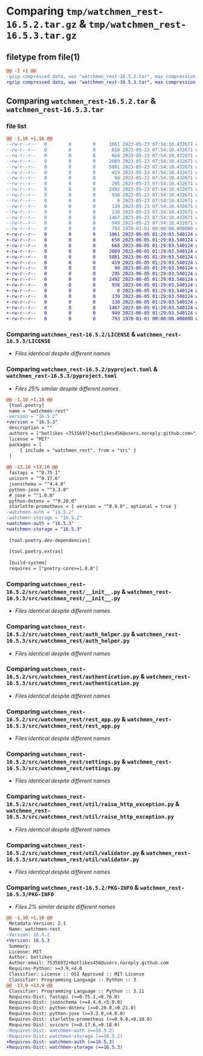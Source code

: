 # Comparing `tmp/watchmen_rest-16.5.2.tar.gz` & `tmp/watchmen_rest-16.5.3.tar.gz`

## filetype from file(1)

```diff
@@ -1 +1 @@
-gzip compressed data, was "watchmen_rest-16.5.2.tar", max compression
+gzip compressed data, was "watchmen_rest-16.5.3.tar", max compression
```

## Comparing `watchmen_rest-16.5.2.tar` & `watchmen_rest-16.5.3.tar`

### file list

```diff
@@ -1,16 +1,16 @@
--rw-r--r--   0        0        0     1061 2023-05-23 07:54:10.432671 watchmen_rest-16.5.2/LICENSE
--rw-r--r--   0        0        0      658 2023-05-23 07:54:10.432671 watchmen_rest-16.5.2/pyproject.toml
--rw-r--r--   0        0        0      668 2023-05-23 07:54:10.432671 watchmen_rest-16.5.2/src/watchmen_rest/__init__.py
--rw-r--r--   0        0        0     2089 2023-05-23 07:54:10.432671 watchmen_rest-16.5.2/src/watchmen_rest/auth_helper.py
--rw-r--r--   0        0        0     5801 2023-05-23 07:54:10.432671 watchmen_rest-16.5.2/src/watchmen_rest/authentication.py
--rw-r--r--   0        0        0      419 2023-05-23 07:54:10.432671 watchmen_rest-16.5.2/src/watchmen_rest/cors.py
--rw-r--r--   0        0        0       98 2023-05-23 07:54:10.432671 watchmen_rest-16.5.2/src/watchmen_rest/exceptions.py
--rw-r--r--   0        0        0      295 2023-05-23 07:54:10.432671 watchmen_rest-16.5.2/src/watchmen_rest/prometheus.py
--rw-r--r--   0        0        0     2492 2023-05-23 07:54:10.432671 watchmen_rest-16.5.2/src/watchmen_rest/rest_app.py
--rw-r--r--   0        0        0      938 2023-05-23 07:54:10.432671 watchmen_rest-16.5.2/src/watchmen_rest/settings.py
--rw-r--r--   0        0        0        0 2023-05-23 07:54:10.432671 watchmen_rest-16.5.2/src/watchmen_rest/system/__init__.py
--rw-r--r--   0        0        0      139 2023-05-23 07:54:10.432671 watchmen_rest-16.5.2/src/watchmen_rest/system/health_router.py
--rw-r--r--   0        0        0      130 2023-05-23 07:54:10.432671 watchmen_rest-16.5.2/src/watchmen_rest/util/__init__.py
--rw-r--r--   0        0        0     1467 2023-05-23 07:54:10.432671 watchmen_rest-16.5.2/src/watchmen_rest/util/raise_http_exception.py
--rw-r--r--   0        0        0      949 2023-05-23 07:54:10.432671 watchmen_rest-16.5.2/src/watchmen_rest/util/validator.py
--rw-r--r--   0        0        0      793 1970-01-01 00:00:00.000000 watchmen_rest-16.5.2/PKG-INFO
+-rw-r--r--   0        0        0     1061 2023-06-05 01:29:03.540124 watchmen_rest-16.5.3/LICENSE
+-rw-r--r--   0        0        0      658 2023-06-05 01:29:03.540124 watchmen_rest-16.5.3/pyproject.toml
+-rw-r--r--   0        0        0      668 2023-06-05 01:29:03.540124 watchmen_rest-16.5.3/src/watchmen_rest/__init__.py
+-rw-r--r--   0        0        0     2089 2023-06-05 01:29:03.540124 watchmen_rest-16.5.3/src/watchmen_rest/auth_helper.py
+-rw-r--r--   0        0        0     5801 2023-06-05 01:29:03.540124 watchmen_rest-16.5.3/src/watchmen_rest/authentication.py
+-rw-r--r--   0        0        0      419 2023-06-05 01:29:03.540124 watchmen_rest-16.5.3/src/watchmen_rest/cors.py
+-rw-r--r--   0        0        0       98 2023-06-05 01:29:03.540124 watchmen_rest-16.5.3/src/watchmen_rest/exceptions.py
+-rw-r--r--   0        0        0      295 2023-06-05 01:29:03.540124 watchmen_rest-16.5.3/src/watchmen_rest/prometheus.py
+-rw-r--r--   0        0        0     2492 2023-06-05 01:29:03.540124 watchmen_rest-16.5.3/src/watchmen_rest/rest_app.py
+-rw-r--r--   0        0        0      938 2023-06-05 01:29:03.540124 watchmen_rest-16.5.3/src/watchmen_rest/settings.py
+-rw-r--r--   0        0        0        0 2023-06-05 01:29:03.540124 watchmen_rest-16.5.3/src/watchmen_rest/system/__init__.py
+-rw-r--r--   0        0        0      139 2023-06-05 01:29:03.540124 watchmen_rest-16.5.3/src/watchmen_rest/system/health_router.py
+-rw-r--r--   0        0        0      130 2023-06-05 01:29:03.540124 watchmen_rest-16.5.3/src/watchmen_rest/util/__init__.py
+-rw-r--r--   0        0        0     1467 2023-06-05 01:29:03.540124 watchmen_rest-16.5.3/src/watchmen_rest/util/raise_http_exception.py
+-rw-r--r--   0        0        0      949 2023-06-05 01:29:03.540124 watchmen_rest-16.5.3/src/watchmen_rest/util/validator.py
+-rw-r--r--   0        0        0      793 1970-01-01 00:00:00.000000 watchmen_rest-16.5.3/PKG-INFO
```

### Comparing `watchmen_rest-16.5.2/LICENSE` & `watchmen_rest-16.5.3/LICENSE`

 * *Files identical despite different names*

### Comparing `watchmen_rest-16.5.2/pyproject.toml` & `watchmen_rest-16.5.3/pyproject.toml`

 * *Files 25% similar despite different names*

```diff
@@ -1,10 +1,10 @@
 [tool.poetry]
 name = "watchmen-rest"
-version = "16.5.2"
+version = "16.5.3"
 description = ""
 authors = ["botlikes <75356972+botlikes456@users.noreply.github.com>"]
 license = "MIT"
 packages = [
     { include = "watchmen_rest", from = "src" }
 ]
 
@@ -13,16 +13,16 @@
 fastapi = "^0.75.1"
 uvicorn = "^0.17.6"
 jsonschema = "^4.4.0"
 python-jose = "^3.3.0"
 # jose = "^1.0.0"
 python-dotenv = "^0.20.0"
 starlette-prometheus = { version = "^0.9.0", optional = true }
-watchmen-auth = "16.5.2"
-watchmen-storage = "16.5.2"
+watchmen-auth = "16.5.3"
+watchmen-storage = "16.5.3"
 
 [tool.poetry.dev-dependencies]
 
 [tool.poetry.extras]
 
 [build-system]
 requires = ["poetry-core>=1.0.0"]
```

### Comparing `watchmen_rest-16.5.2/src/watchmen_rest/__init__.py` & `watchmen_rest-16.5.3/src/watchmen_rest/__init__.py`

 * *Files identical despite different names*

### Comparing `watchmen_rest-16.5.2/src/watchmen_rest/auth_helper.py` & `watchmen_rest-16.5.3/src/watchmen_rest/auth_helper.py`

 * *Files identical despite different names*

### Comparing `watchmen_rest-16.5.2/src/watchmen_rest/authentication.py` & `watchmen_rest-16.5.3/src/watchmen_rest/authentication.py`

 * *Files identical despite different names*

### Comparing `watchmen_rest-16.5.2/src/watchmen_rest/rest_app.py` & `watchmen_rest-16.5.3/src/watchmen_rest/rest_app.py`

 * *Files identical despite different names*

### Comparing `watchmen_rest-16.5.2/src/watchmen_rest/settings.py` & `watchmen_rest-16.5.3/src/watchmen_rest/settings.py`

 * *Files identical despite different names*

### Comparing `watchmen_rest-16.5.2/src/watchmen_rest/util/raise_http_exception.py` & `watchmen_rest-16.5.3/src/watchmen_rest/util/raise_http_exception.py`

 * *Files identical despite different names*

### Comparing `watchmen_rest-16.5.2/src/watchmen_rest/util/validator.py` & `watchmen_rest-16.5.3/src/watchmen_rest/util/validator.py`

 * *Files identical despite different names*

### Comparing `watchmen_rest-16.5.2/PKG-INFO` & `watchmen_rest-16.5.3/PKG-INFO`

 * *Files 2% similar despite different names*

```diff
@@ -1,10 +1,10 @@
 Metadata-Version: 2.1
 Name: watchmen-rest
-Version: 16.5.2
+Version: 16.5.3
 Summary: 
 License: MIT
 Author: botlikes
 Author-email: 75356972+botlikes456@users.noreply.github.com
 Requires-Python: >=3.9,<4.0
 Classifier: License :: OSI Approved :: MIT License
 Classifier: Programming Language :: Python :: 3
@@ -13,9 +13,9 @@
 Classifier: Programming Language :: Python :: 3.11
 Requires-Dist: fastapi (>=0.75.1,<0.76.0)
 Requires-Dist: jsonschema (>=4.4.0,<5.0.0)
 Requires-Dist: python-dotenv (>=0.20.0,<0.21.0)
 Requires-Dist: python-jose (>=3.3.0,<4.0.0)
 Requires-Dist: starlette-prometheus (>=0.9.0,<0.10.0)
 Requires-Dist: uvicorn (>=0.17.6,<0.18.0)
-Requires-Dist: watchmen-auth (==16.5.2)
-Requires-Dist: watchmen-storage (==16.5.2)
+Requires-Dist: watchmen-auth (==16.5.3)
+Requires-Dist: watchmen-storage (==16.5.3)
```

